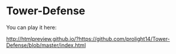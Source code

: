 # Tower-Defense

You can play it here:

http://htmlpreview.github.io/?https://github.com/prolight14/Tower-Defense/blob/master/index.html